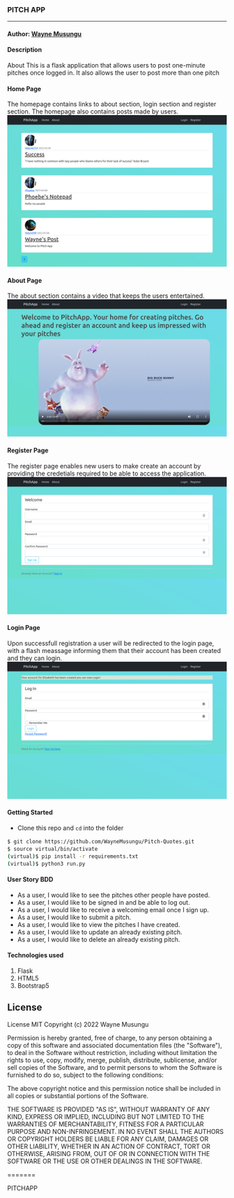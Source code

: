 ### **PITCH APP**

****
#### Author: [Wayne Musungu](https://github.com/WayneMusungu)

#### **Description**
About
This is a flask application that allows users to post one-minute pitches once logged in. It also allows the user to post more than one pitch

#### Home Page
The homepage contains links to about section, login section and register section.
The homepage also contains posts made by users.
![LANDING PAGE](homepage.png)

#### About Page
The about section contains a video that keeps the users entertained.
![LANDING PAGE](about.png)

#### Register Page
The register page enables new users to make create an account by providing the credetials required to be able to access the application.
![LANDING PAGE](register.png)


#### Login Page
Upon successfull registration a user will be redirected to the login page, with a flash meassage informing them that their account has been created and they can login.
![LANDING PAGE](loginpage.png)



#### Getting Started
- Clone this repo and ```cd``` into the folder
```sh 
$ git clone https://github.com/WayneMusungu/Pitch-Quotes.git
$ source virtual/bin/activate
(virtual)$ pip install -r requirements.txt
(virtual)$ python3 run.py
```


#### **User Story BDD**
- As a user, I would like to see the pitches other people have posted.
- As a user, I would like to be signed in and be able to log out.
- As a user, I would like to receive a welcoming email once I sign up.
- As a user, I would like to submit a pitch.
- As a user, I would like to view the pitches I have created.
- As a user, I would like to update an already existing pitch.
- As a user, I would like to delete an already existing pitch.


#### **Technologies used**
1. Flask
2. HTML5
3. Bootstrap5



## License

License
MIT Copyright (c) 2022 Wayne Musungu

Permission is hereby granted, free of charge, to any person obtaining a copy of this software and associated documentation files (the "Software"), to deal in the Software without restriction, including without limitation the rights to use, copy, modify, merge, publish, distribute, sublicense, and/or sell copies of the Software, and to permit persons to whom the Software is furnished to do so, subject to the following conditions:

The above copyright notice and this permission notice shall be included in all copies or substantial portions of the Software.

THE SOFTWARE IS PROVIDED "AS IS", WITHOUT WARRANTY OF ANY KIND, EXPRESS OR IMPLIED, INCLUDING BUT NOT LIMITED TO THE WARRANTIES OF MERCHANTABILITY, FITNESS FOR A PARTICULAR PURPOSE AND NON-INFRINGEMENT. IN NO EVENT SHALL THE AUTHORS OR COPYRIGHT HOLDERS BE LIABLE FOR ANY CLAIM, DAMAGES OR OTHER LIABILITY, WHETHER IN AN ACTION OF CONTRACT, TORT OR OTHERWISE, ARISING FROM, OUT OF OR IN CONNECTION WITH THE SOFTWARE OR THE USE OR OTHER DEALINGS IN THE SOFTWARE.

=======

PITCHAPP
